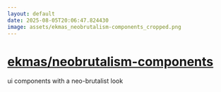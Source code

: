```yaml
---
layout: default
date: 2025-08-05T20:06:47.824430
image: assets/ekmas_neobrutalism-components_cropped.png
---
```


# [ekmas/neobrutalism-components](https://github.com/ekmas/neobrutalism-components)

ui components with a neo-brutalist look
